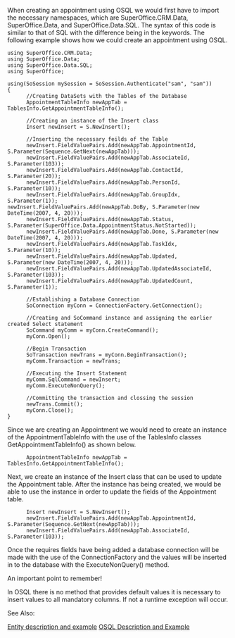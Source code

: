 <properties date="2016-05-11"
SortOrder="15"
/>

When creating an appointment using OSQL we would first have to import the necessary namespaces, which are SuperOffice.CRM.Data, SuperOffice.Data, and SuperOffice.Data.SQL. The syntax of this code is similar to that of SQL with the difference being in the keywords. The following example shows how we could create an appointment using OSQL.

```
using SuperOffice.CRM.Data;
using SuperOffice.Data;
using SuperOffice.Data.SQL;
using SuperOffice;
 
using(SoSession mySession = SoSession.Authenticate("sam", "sam"))
{
      //Creating DataSets with the Tables of the Database
      AppointmentTableInfo newAppTab =
TablesInfo.GetAppointmentTableInfo();
 
      //Creating an instance of the Insert class
      Insert newInsert = S.NewInsert();
 
      //Inserting the necessary feilds of the Table
      newInsert.FieldValuePairs.Add(newAppTab.AppointmentId,
S.Parameter(Sequence.GetNext(newAppTab)));
      newInsert.FieldValuePairs.Add(newAppTab.AssociateId,
S.Parameter(103));
      newInsert.FieldValuePairs.Add(newAppTab.ContactId,
S.Parameter(20));
      newInsert.FieldValuePairs.Add(newAppTab.PersonId,
S.Parameter(10));
      newInsert.FieldValuePairs.Add(newAppTab.GroupIdx,
S.Parameter(1));                     
newInsert.FieldValuePairs.Add(newAppTab.DoBy, S.Parameter(new
DateTime(2007, 4, 20)));                   
      newInsert.FieldValuePairs.Add(newAppTab.Status,
S.Parameter(SuperOffice.Data.AppointmentStatus.NotStarted));
      newInsert.FieldValuePairs.Add(newAppTab.Done, S.Parameter(new
DateTime(2007, 4, 20)));
      newInsert.FieldValuePairs.Add(newAppTab.TaskIdx,
S.Parameter(10));
      newInsert.FieldValuePairs.Add(newAppTab.Updated,
S.Parameter(new DateTime(2007, 4, 20)));
      newInsert.FieldValuePairs.Add(newAppTab.UpdatedAssociateId,
S.Parameter(103));
      newInsert.FieldValuePairs.Add(newAppTab.UpdatedCount,
S.Parameter(1));
                    
      //Establishing a Database Connection
      SoConnection myConn = ConnectionFactory.GetConnection();
 
      //Creating and SoCommand instance and assigning the earlier
created Select statement
      SoCommand myComm = myConn.CreateCommand();
      myConn.Open();
 
      //Begin Transaction
      SoTransaction newTrans = myConn.BeginTransaction();
      myComm.Transaction = newTrans;
 
      //Executing the Insert Statement
      myComm.SqlCommand = newInsert;
      myComm.ExecuteNonQuery();
 
      //Committing the transaction and clossing the session
      newTrans.Commit();
      myConn.Close();
}
```

 

Since we are creating an Appointment we would need to create an instance of the AppointmentTableInfo with the use of the TablesInfo classes GetAppointmentTableInfo() as shown below.

```
      AppointmentTableInfo newAppTab =
TablesInfo.GetAppointmentTableInfo();
```

 

Next, we create an instance of the Insert class that can be used to update the Appointment table. After the instance has being created, we would be able to use the instance in order to update the fields of the Appointment table.

```
      Insert newInsert = S.NewInsert();
      newInsert.FieldValuePairs.Add(newAppTab.AppointmentId,
S.Parameter(Sequence.GetNext(newAppTab)));
      newInsert.FieldValuePairs.Add(newAppTab.AssociateId,
S.Parameter(103));
```

 

Once the requires fields have being added a database connection will be made with the use of the ConnectionFactory and the values will be inserted in to the database with the ExecuteNonQuery() method.

An important point to remember!

In OSQL there is no method that provides default values it is necessary to insert values to all mandatory columns. If not a runtime exception will occur.

See Also:

[Entity description and example](../../../Developer's%20Guide/Entities/Entities.md) [OSQL Description and Example](../../../Developer's%20Guide/OSQL/OSQL.md)
 

 

 

 
